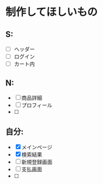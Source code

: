 <!-- UMLの定義は使いたいstate（くくり）の中で定義すること
でないと外に飛び出る

stateの作成
名前:状態　(コロンを詰める)

stateの使用
名前(スペース):状態(名前側に必ずスペースを入れること) -->

# 制作してほしいもの
## S:
- [ ] ヘッダー
- [ ] ログイン
- [ ] カート内

## N:
- [ ] 商品詳細
- [ ] プロフィール
- [ ] 

## 自分:
- [x] メインページ
- [x] 検索結果
- [ ] 新規登録画面
- [ ] 支払画面
- [ ] 